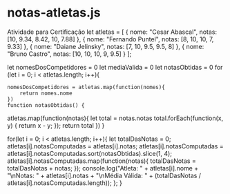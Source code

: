 # notas-atletas.js
Atividade para Certificação
let atletas = [
    {
      nome: "Cesar Abascal",
      notas: [10, 9.34, 8.42, 10, 7.88]
    },
    {
      nome: "Fernando Puntel",
      notas:  [8, 10, 10, 7, 9.33]
    },
    {
      nome: "Daiane Jelinsky",
      notas: [7, 10, 9.5, 9.5, 8]
    },
    {
      nome: "Bruno Castro",
      notas: [10, 10, 10, 9, 9.5]
    }
];

let nomesDosCompetidores = 0
let mediaValida = 0
let notasObtidas = 0
for (let i = 0; i < atletas.length; i++){

    nomesDosCompetidores = atletas.map(function(nomes){
        return nomes.nome
    })
    function notasObtidas() {
  atletas.map(function(notas){
        let total = notas.notas
        total.forEach(function(x, y) {
            return x - y;
        });
        return total
    })
    }

for(let i = 0; i < atletas.length; i++){
  let totalDasNotas = 0;
  atletas[i].notasComputadas = atletas[i].notas;
  atletas[i].notasComputadas = atletas[i].notasComputadas.sort(notasObtidas).slice(1, 4);
  atletas[i].notasComputadas.map(function(notas){
    totalDasNotas = totalDasNotas + notas;
});
  console.log("Atleta: " + atletas[i].nome + "\nNotas: " + atletas[i].notas + "\nMédia Válida: " + (totalDasNotas / atletas[i].notasComputadas.length));
};
}

